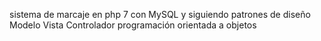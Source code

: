 sistema de marcaje en php 7
con MySQL y siguiendo patrones de diseño Modelo Vista Controlador
programación orientada a objetos 
